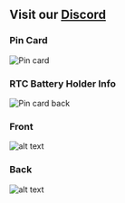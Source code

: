 ## **Visit our** [Discord](https://tinyurl.com/Bee-Motion-Discord-Git)

### **Pin Card**
![Pin card](https://github.com/strid3r21/Bee-Data-Logger/blob/main/Pin-Card-front.png?raw=true)

### **RTC Battery Holder Info**
![Pin card back](https://github.com/strid3r21/Bee-Data-Logger/blob/main/pin-card-back-fold.png?raw=true)

### **Front**
![alt text](https://github.com/strid3r21/Bee-Data-Logger/blob/main/Bee-Data-Logger-V3-front.png?raw=true)

### **Back**
![alt text](https://github.com/strid3r21/Bee-Data-Logger/blob/main/Bee-Data-Logger-V3-back-blank.png?raw=true)
